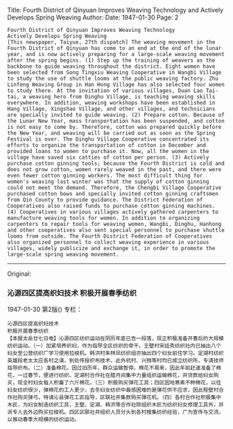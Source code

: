 Title: Fourth District of Qinyuan Improves Weaving Technology and Actively Develops Spring Weaving
Author:
Date: 1947-01-30
Page: 2

    Fourth District of Qinyuan Improves Weaving Technology
    Actively Develops Spring Weaving
    [This newspaper, Taiyue, 27th dispatch] The weaving movement in the Fourth District of Qinyuan has come to an end at the end of the lunar year, and is now actively preparing for a large-scale weaving movement after the spring begins. (1) Step up the training of weavers as the backbone to guide weaving throughout the district. Eight women have been selected from Song Tingxiu Weaving Cooperative in Wangbi Village to study the use of shuttle looms at the public weaving factory. Zhu Linfeng Weaving Group in Han Hong Village has also selected four women to study there. At the invitation of various villages, Duan Lao Tai-tai, a weaving hero from Dinghu Village, is teaching weaving skills everywhere. In addition, weaving workshops have been established in Hang Village, Xingshao Village, and other villages, and technicians are specially invited to guide weaving. (2) Prepare cotton. Because of the Lunar New Year, mass transportation has been suspended, and cotton is not easy to come by. Therefore, cotton was prepared quickly before the New Year, and weaving will be carried out as soon as the Spring Festival is over. The Dinghu Village Cooperative concentrated its efforts to organize the transportation of cotton in December and provided loans to women to purchase it. Now, all the women in the village have saved six catties of cotton per person. (3) Actively purchase cotton ginning tools; because the Fourth District is cold and does not grow cotton, women rarely weaved in the past, and there were even fewer cotton ginning workers. The most difficult thing for women's weaving last winter was that the supply of cotton ginning could not meet the demand. Therefore, the Chengbi Village Cooperative purchased cotton bows and specially invited cotton ginning craftsmen from Qin County to provide guidance. The District Federation of Cooperatives also raised funds to purchase cotton ginning machines. (4) Cooperatives in various villages actively gathered carpenters to manufacture weaving tools for women. In addition to organizing carpenters to repair tools for weaving women, Wangbi, Dinghu, Hanhong and other cooperatives also sent special personnel to purchase shuttle looms from outside. The Fourth District Federation of Cooperatives also organized personnel to collect weaving experience in various villages, widely publicize and exchange it, in order to promote the large-scale spring weaving movement.



<hr /> 

Original: 


### 沁源四区提高织妇技术  积极开展春季纺织

1947-01-30
第2版()
专栏：

    沁源四区提高织妇技术
    积极开展春季纺织
    【本报太岳廿七日电】沁源四区纺织运动在阴历年底已告一段落，现正积极准备开春后的大规模纺织运动。（一）加紧培养织妇，作为指导全区纺织的骨干。王壁村宋廷秀纺织社内已抽出八个妇女至公营纺织厂学习使用拉梭机。韩洪村朱林凤纺织组亦抽出四个妇女前住学习。定湖村纺织英雄段老太太应各村之请，到处传授织布技术，此外杭村、兴捎等村均已成立纺织所，专请技师指导织布。（二）准备棉花。因过旧历年，群众运输暂停，棉花不易来，因此年前赶速准备了棉花，一过春节，便进行纺织。定湖村合作社在腊月间集中力量组织运输棉花，并贷款给妇女购买，现全村妇女每人积蓄了六斤棉花。（三）积极购买弹花工具；四区因地寒素不种棉花，以往妇女纺织很少，弹棉花的工人更少，去冬妇女纺织中最感困难的是弹花供不应求，因此程壁村合作社购买弹弓，特请沁县弹花工匠指导，区联社并集款购买弹花机。（四）各村合作社积极集中木匠，为妇女制造纺织工具，王壁、定湖、韩洪等合作社除组织木匠为纺织妇女修理工具外，并派专人去外边购买拉梭机。四区区联社并组织人员分头到各村搜集纺织经验，广为宣传与交流，以推动春季大规模的纺织运动。
